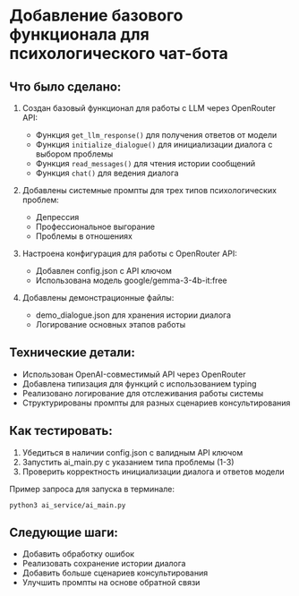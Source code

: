 # Добавление базового функционала для психологического чат-бота

## Что было сделано:
1. Создан базовый функционал для работы с LLM через OpenRouter API:
   - Функция `get_llm_response()` для получения ответов от модели
   - Функция `initialize_dialogue()` для инициализации диалога с выбором проблемы
   - Функция `read_messages()` для чтения истории сообщений
   - Функция `chat()` для ведения диалога

2. Добавлены системные промпты для трех типов психологических проблем:
   - Депрессия
   - Профессиональное выгорание
   - Проблемы в отношениях

3. Настроена конфигурация для работы с OpenRouter API:
   - Добавлен config.json с API ключом
   - Использована модель google/gemma-3-4b-it:free

4. Добавлены демонстрационные файлы:
   - demo_dialogue.json для хранения истории диалога
   - Логирование основных этапов работы

## Технические детали:
- Использован OpenAI-совместимый API через OpenRouter
- Добавлена типизация для функций с использованием typing
- Реализовано логирование для отслеживания работы системы
- Структурированы промпты для разных сценариев консультирования

## Как тестировать:
1. Убедиться в наличии config.json с валидным API ключом
2. Запустить ai_main.py с указанием типа проблемы (1-3)
3. Проверить корректность инициализации диалога и ответов модели

Пример запроса для запуска в терминале:
```
python3 ai_service/ai_main.py
```

## Следующие шаги:
- Добавить обработку ошибок
- Реализовать сохранение истории диалога
- Добавить больше сценариев консультирования
- Улучшить промпты на основе обратной связи